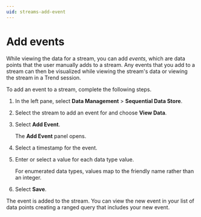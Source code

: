 ```yaml
---
uid: streams-add-event
---
```


# Add events

While viewing the data for a stream, you can add _events_, which are data points that the user manually adds to a stream. Any events that you add to a stream can then be visualized while viewing the stream's data or viewing the stream in a Trend session.

To add an event to a stream, complete the following steps.

1. In the left pane, select **Data Management** > **Sequential Data Store**.

1. Select the stream to add an event for and choose **View Data**.

1. Select **Add Event**.

    The **Add Event** panel opens.

1. Select a timestamp for the event.

1. Enter or select a value for each data type value.

    For enumerated data types, values map to the friendly name rather than an integer.

1. Select **Save**.

The event is added to the stream. You can view the new event in your list of data points creating a ranged query that includes your new event.